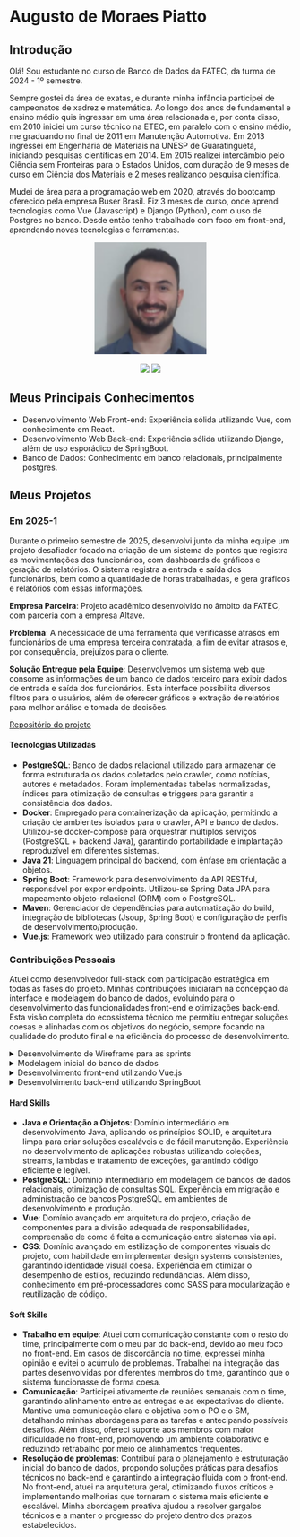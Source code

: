 # Augusto de Moraes Piatto

## Introdução

Olá! Sou estudante no curso de Banco de Dados da FATEC, da turma de 2024 - 1º semestre.

Sempre gostei da área de exatas, e durante minha infância participei de campeonatos de xadrez e matemática. Ao longo dos anos de fundamental e ensino médio quis ingressar em uma área relacionada e, por conta disso, em 2010 iniciei um curso técnico na ETEC, em paralelo com o ensino médio, me graduando no final de 2011 em Manutenção Automotiva. Em 2013 ingressei em Engenharia de Materiais na UNESP de Guaratinguetá, iniciando pesquisas científicas em 2014. Em 2015 realizei intercâmbio pelo Ciência sem Fronteiras para o Estados Unidos, com duração de 9 meses de curso em Ciência dos Materiais e 2 meses realizando pesquisa científica.

Mudei de área para a programação web em 2020, através do bootcamp oferecido pela empresa Buser Brasil. Fiz 3 meses de curso, onde aprendi tecnologias como Vue (Javascript) e Django (Python), com o uso de Postgres no banco. Desde então tenho trabalhado com foco em front-end, aprendendo novas tecnologias e ferramentas.

<p align="center">
  <img src="fotos/foto-perfil.png" alt="Minha Foto" width="200">
</p>

<div align = center>
 <a href="[https://www.linkedin.com/in/dsf21/](https://www.linkedin.com/in/augusto-piatto/)" target="_blank"><img src="https://img.shields.io/badge/LinkedIn-0077B5?style=for-the-badge&logo=linkedin&logoColor=white" target="_blank"></a>
 <a href="[https://github.com/DaviSFS21](https://github.com/augustopiatto)" target="_blank"><img src="https://img.shields.io/badge/github-000000?style=for-the-badge&logo=github" target="_blank"></a>
</div>

## Meus Principais Conhecimentos
* Desenvolvimento Web Front-end: Experiência sólida utilizando Vue, com conhecimento em React.
* Desenvolvimento Web Back-end: Experiência sólida utilizando Django, além de uso esporádico de SpringBoot.
* Banco de Dados: Conhecimento em banco relacionais, principalmente postgres.

## Meus Projetos

### Em 2025-1
Durante o primeiro semestre de 2025, desenvolvi junto da minha equipe um projeto desafiador focado na criação de um sistema de pontos que registra as movimentações dos funcionários, com dashboards de gráficos e geração de relatórios. O sistema registra a entrada e saída dos funcionários, bem como a quantidade de horas trabalhadas, e gera gráficos e relatórios com essas informações.

**Empresa Parceira**: Projeto acadêmico desenvolvido no âmbito da FATEC, com parceria com a empresa Altave.

**Problema**: A necessidade de uma ferramenta que verificasse atrasos em funcionários de uma empresa terceira contratada, a fim de evitar atrasos e, por consequência, prejuízos para o cliente.

**Solução Entregue pela Equipe**: Desenvolvemos um sistema web que consome as informações de um banco de dados terceiro para exibir dados de entrada e saída dos funcionários. Esta interface possibilita diversos filtros para o usuários, além de oferecer gráficos e extração de relatórios para melhor análise e tomada de decisões.

[Repositório do projeto](https://github.com/SQLutions-FATEC/API-3-Semestre)

#### Tecnologias Utilizadas
* **PostgreSQL**: Banco de dados relacional utilizado para armazenar de forma estruturada os dados coletados pelo crawler, como notícias, autores e metadados. Foram implementadas tabelas normalizadas, índices para otimização de consultas e triggers para garantir a consistência dos dados.
* **Docker**: Empregado para containerização da aplicação, permitindo a criação de ambientes isolados para o crawler, API e banco de dados. Utilizou-se docker-compose para orquestrar múltiplos serviços (PostgreSQL + backend Java), garantindo portabilidade e implantação reproduzível em diferentes sistemas.
* **Java 21**: Linguagem principal do backend, com ênfase em orientação a objetos.
* **Spring Boot**: Framework para desenvolvimento da API RESTful, responsável por expor endpoints. Utilizou-se Spring Data JPA para mapeamento objeto-relacional (ORM) com o PostgreSQL.
* **Maven**: Gerenciador de dependências para automatização do build, integração de bibliotecas (Jsoup, Spring Boot) e configuração de perfis de desenvolvimento/produção.
* **Vue.js**: Framework web utilizado para construir o frontend da aplicação.

### Contribuições Pessoais

Atuei como desenvolvedor full-stack com participação estratégica em todas as fases do projeto. Minhas contribuições iniciaram na concepção da interface e modelagem do banco de dados, evoluindo para o desenvolvimento das funcionalidades front-end e otimizações back-end. Esta visão completa do ecossistema técnico me permitiu entregar soluções coesas e alinhadas com os objetivos do negócio, sempre focando na qualidade do produto final e na eficiência do processo de desenvolvimento.

<details>
  <summary>Desenvolvimento de Wireframe para as sprints</summary>
  <br />
  Na imagem abaixo é exibida uma visão geral das telas criadas, que foi utilizado o software Figma para criá-lo e compartilhar entre o cliente e o resto do time.
  <br />
  <p align="center">
    <img src="fotos/wireframe.png" alt="Wireframe">
  </p>

  A partir do design foram criadas as user-stories que podem ser vistas [aqui no github](https://github.com/SQLutions-FATEC/API-3-Semestre?tab=readme-ov-file#-backlogs--user-stories) do projeto, assim sendo durante todo o desenvolvimento do projeto foi-se utilizado as duas documentações apresentadas para guiar a compreensão do que seria desenvolvido nas sprints.
</details>

<details>
  <summary>Modelagem inicial do banco de dados</summary>
  <br />
  Juntamente com outros membros do grupo, montamos uma estrutura inicial das tabelas e relacionamentos do banco de dados. A ideia era fazer uma estrutura que nos servisse nos primeiros fluxos mapeados, sem grande visibilidade para o futuro, e montar um dump para esse banco que subia juntamente com o Docker, dessa forma não haveriam tantos conflitos quando precisássemos alterar algum relacionamento, tabela ou construir algo a mais.
  <br />
  <p align="center">
    <img src="fotos/modelagem.png" alt="Modelagem">
  </p>
</details>

<details>
  <summary>Desenvolvimento front-end utilizando Vue.js</summary>
  <br />
  Durante o semestre, além do design do Figma, participei ativamente da criação das operações CRUD (Create, Read, Update, Delete), fundamentais para a gestão de dados do sistema. Um dos fluxos críticos sob minha responsabilidade foi a tela de gráficos e dashboards, funcionalidade estratégica que exibia todo o conjunto de informações que o banco de dados possuía.
  De modo geral, atuei em todas as telas do projeto, padronizando tanto código como visual e tentando otimizar o fluxo para o usuário final. Participei constantemente de conversas com PO para tirar ideias e melhorias com sugestões do cliente.
  Por atuar na área e ter um maior conhecimento, auxiliei os desenvolvedores que também atuavam no front-end e realizei CRs constantes.
  Foram pontos de atuação:
  
  <br />
  <details>
    <summary>Definição de bibliotecas ao projeto</summary>
    <br />
    Seleção estratégica de bibliotecas para garantir desempenho, escalabilidade e eficiência no desenvolvimento do projeto.
    <br />
    <p align="center">
      <img src="fotos/bibliotecas.png" alt="Bibliotecas">
    </p>
  </details>

  <details>
    <summary>Definição de padrão de estilos para identidade visual</summary>
    <br />
    Estabelecimento de um design system consistente para garantir uma identidade visual coesa e profissional ao projeto.
    <br />
    <p align="center">
      <img src="fotos/design-system.png" alt="Design-system">
    </p>
  </details>

  <details>
    <summary>Dashboard</summary>
    <br />
    Criação de uma interface visual interativa para exibir dados de forma clara e estratégica, auxiliando na tomada de decisões.
    <br />
    <p align="center">
      <img src="fotos/dashboard.png" alt="Dashboard">
    </p>
  </details>

  <details>
    <summary>CRUD</summary>
    <br />
    Implementação de operações CRUD (Create, Read, Update, Delete) para facilitar a gestão e manipulação de dados no sistema.
    <br />
    <p align="center">
      <img src="fotos/crud.png" alt="Crud">
    </p>
  </details>
</details>

<details>
  <summary>Desenvolvimento back-end utilizando SpringBoot</summary>
  <br />
  Durante o desenvolvimento do projeto, atuei pontualmente realizando alguns bugs que surgiram, principalmente quando impactavam minhas tarefas no front-end, e atuei mais frequentemente nas últimas semanas, próximo à entrega. Foram pontos de correções:

  <br />
  <details>
    <summary>Paginações</summary>
    <br />
    Implementação de paginação para otimizar a exibição de grandes volumes de dados, garantindo melhor desempenho e usabilidade.
    <br />
    <p align="center">
      <img src="fotos/paginacao.png" alt="Paginacao">
    </p>
  </details>

  <details>
    <summary>Endpoints de listagem</summary>
    <br />
    Criação de endpoints de listagem para facilitar a recuperação e exibição de dados de forma eficiente e organizada.
    <br />
    <p align="center">
      <img src="fotos/listagem.png" alt="Listagem">
    </p>
  </details>

  <details>
    <summary>Estruturação de dados (DTO)</summary>
    <br />
    Definição e implementação de DTOs (Data Transfer Objects) para organizar e otimizar a transferência de dados entre as camadas da aplicação.
    <br />
    <p align="center">
      <img src="fotos/dto.png" alt="Dto">
    </p>
  </details>

  <details>
    <summary>Ajustes de queries</summary>
    <br />
    Otimização e correção de queries para melhorar o desempenho e garantir a precisão na manipulação e recuperação de dados.
    <br />
    <p align="center">
      <img src="fotos/query.png" alt="Query">
    </p>
  </details>

  <details>
    <summary>Padronização de código</summary>
    <br />
    Estabelecimento de padrões de código para garantir consistência, legibilidade e manutenção eficiente do projeto.
    <br />
    <p align="center">
      <img src="fotos/padronizacao.png" alt="Padronizacao">
    </p>
  </details>
</details>

#### Hard Skills
* **Java e Orientação a Objetos**: Domínio intermediário em desenvolvimento Java, aplicando os princípios SOLID, e arquitetura limpa para criar soluções escaláveis e de fácil manutenção. Experiência no desenvolvimento de aplicações robustas utilizando coleções, streams, lambdas e tratamento de exceções, garantindo código eficiente e legível.
* **PostgreSQL**: Domínio intermediário em modelagem de bancos de dados relacionais, otimização de consultas SQL. Experiência em migração e administração de bancos PostgreSQL em ambientes de desenvolvimento e produção.
* **Vue**: Domínio avançado em arquitetura do projeto, criação de componentes para a divisão adequada de responsabilidades, compreensão de como é feita a comunicação entre sistemas via api.
* **CSS**: Domínio avançado em estilização de componentes visuais do projeto, com habilidade em implementar design systems consistentes, garantindo identidade visual coesa. Experiência em otimizar o desempenho de estilos, reduzindo redundâncias. Além disso, conhecimento em pré-processadores como SASS para modularização e reutilização de código.

#### Soft Skills
* **Trabalho em equipe**: Atuei com comunicação constante com o resto do time, principalmente com o meu par do back-end, devido ao meu foco no front-end. Em casos de discordância no time, expressei minha opinião e evitei o acúmulo de problemas. Trabalhei na integração das partes desenvolvidas por diferentes membros do time, garantindo que o sistema funcionasse de forma coesa.
* **Comunicação**: Participei ativamente de reuniões semanais com o time, garantindo alinhamento entre as entregas e as expectativas do cliente. Mantive uma comunicação clara e objetiva com o PO e o SM, detalhando minhas abordagens para as tarefas e antecipando possíveis desafios. Além disso, ofereci suporte aos membros com maior dificuldade no front-end, promovendo um ambiente colaborativo e reduzindo retrabalho por meio de alinhamentos frequentes.
* **Resolução de problemas**: Contribuí para o planejamento e estruturação inicial do banco de dados, propondo soluções práticas para desafios técnicos no back-end e garantindo a integração fluida com o front-end. No front-end, atuei na arquitetura geral, otimizando fluxos críticos e implementando melhorias que tornaram o sistema mais eficiente e escalável. Minha abordagem proativa ajudou a resolver gargalos técnicos e a manter o progresso do projeto dentro dos prazos estabelecidos.
